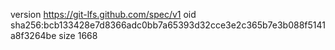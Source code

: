 version https://git-lfs.github.com/spec/v1
oid sha256:bcb133428e7d8366adc0bb7a65393d32cce3e2c365b7e3b088f5141a8f3264be
size 1668
